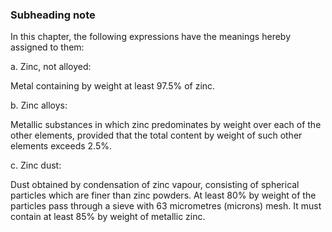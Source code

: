 ### Subheading note

In this chapter, the following expressions have the meanings hereby assigned to them:

a. Zinc, not alloyed:

Metal containing by weight at least 97.5% of zinc.

b. Zinc alloys:

Metallic substances in which zinc predominates by weight over each of the other elements, provided that the total content by weight of such other elements exceeds 2.5%.

c. Zinc dust:

Dust obtained by condensation of zinc vapour, consisting of spherical particles which are finer than zinc powders. At least 80% by weight of the particles pass through a sieve with 63 micrometres (microns) mesh. It must contain at least 85% by weight of metallic zinc.
